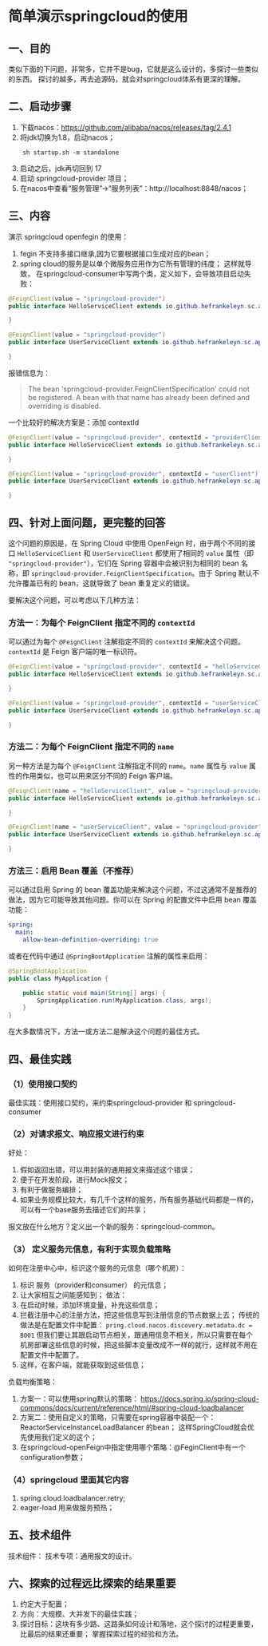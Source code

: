 # 简单演示springcloud的使用

## 一、目的

类似下面的下问题，非常多，它并不是bug，它就是这么设计的，多探讨一些类似的东西。
探讨的越多，再去追源码，就会对springcloud体系有更深的理解。


## 二、启动步骤


1. 下载nacos：https://github.com/alibaba/nacos/releases/tag/2.4.1
2. 将jdk切换为1.8，启动nacos；

```shell
    sh startup.sh -m standalone
```

3. 启动之后，jdk再切回到 17
4. 启动 springcloud-provider 项目；
5. 在nacos中查看“服务管理”->“服务列表”：http://localhost:8848/nacos；

## 三、内容

演示 springcloud openfegin 的使用：

1. fegin 不支持多接口继承,因为它要根据接口生成对应的bean；
2. spring cloud的服务是以单个微服务应用作为它所有管理的纬度；
   这样就导致， 在springcloud-consumer中写两个类，定义如下，会导致项目启动失败：

```java
@FeignClient(value = "springcloud-provider")
public interface HelloServiceClient extends io.github.hefrankeleyn.sc.api.service.HelloApiService {

}

@FeignClient(value = "springcloud-provider")
public interface UserServiceClient extends io.github.hefrankeleyn.sc.api.service.UserApiService {

}
```
报错信息为：
> The bean 'springcloud-provider.FeignClientSpecification' could not be registered. A bean with that name has already been defined and overriding is disabled.

一个比较好的解决方案是：添加 contextId

```java
@FeignClient(value = "springcloud-provider", contextId = "providerClient")
public interface HelloServiceClient extends io.github.hefrankeleyn.sc.api.service.HelloApiService {

}

@FeignClient(value = "springcloud-provider", contextId = "userClient")
public interface UserServiceClient extends io.github.hefrankeleyn.sc.api.service.UserApiService {

}
```

## 四、针对上面问题，更完整的回答

这个问题的原因是，在 Spring Cloud 中使用 OpenFeign 时，由于两个不同的接口 `HelloServiceClient` 和 `UserServiceClient` 都使用了相同的 `value` 属性（即 `"springcloud-provider"`），它们在 Spring 容器中会被识别为相同的 bean 名称，即 `springcloud-provider.FeignClientSpecification`。由于 Spring 默认不允许覆盖已有的 bean，这就导致了 bean 重复定义的错误。

要解决这个问题，可以考虑以下几种方法：

### 方法一：为每个 FeignClient 指定不同的 `contextId`
可以通过为每个 `@FeignClient` 注解指定不同的 `contextId` 来解决这个问题。`contextId` 是 Feign 客户端的唯一标识符。

```java
@FeignClient(value = "springcloud-provider", contextId = "helloServiceClient")
public interface HelloServiceClient extends io.github.hefrankeleyn.sc.api.service.HelloApiService {

}

@FeignClient(value = "springcloud-provider", contextId = "userServiceClient")
public interface UserServiceClient extends io.github.hefrankeleyn.sc.api.service.UserApiService {

}
```

### 方法二：为每个 FeignClient 指定不同的 `name`
另一种方法是为每个 `@FeignClient` 注解指定不同的 `name`。`name` 属性与 `value` 属性的作用类似，也可以用来区分不同的 Feign 客户端。

```java
@FeignClient(name = "helloServiceClient", value = "springcloud-provider")
public interface HelloServiceClient extends io.github.hefrankeleyn.sc.api.service.HelloApiService {

}

@FeignClient(name = "userServiceClient", value = "springcloud-provider")
public interface UserServiceClient extends io.github.hefrankeleyn.sc.api.service.UserApiService {

}
```

### 方法三：启用 Bean 覆盖（不推荐）
可以通过启用 Spring 的 bean 覆盖功能来解决这个问题，不过这通常不是推荐的做法，因为它可能导致其他问题。你可以在 Spring 的配置文件中启用 bean 覆盖功能：

```yaml
spring:
  main:
    allow-bean-definition-overriding: true
```

或者在代码中通过 `@SpringBootApplication` 注解的属性来启用：

```java
@SpringBootApplication
public class MyApplication {

    public static void main(String[] args) {
        SpringApplication.run(MyApplication.class, args);
    }
}
```

在大多数情况下，方法一或方法二是解决这个问题的最佳方式。


## 四、最佳实践

### （1）使用接口契约

最佳实践：使用接口契约，来约束springcloud-provider  和 springcloud-consumer

### （2）对请求报文、响应报文进行约束

好处：
1. 假如返回出错，可以用封装的通用报文来描述这个错误；
2. 便于在开发阶段，进行Mock报文；
3. 有利于做服务编排；
4. 如果业务规模比较大，有几千个这样的服务，所有服务基础代码都是一样的，可以有一个base服务去描述它们的共享；

报文放在什么地方？定义出一个新的服务：springcloud-common。


### （3） 定义服务元信息，有利于实现负载策略
如何在注册中心中，标识这个服务的元信息（哪个机房）：
1. 标识 服务（provider和consumer） 的元信息；
2. 让大家相互之间能感知到；
做法：
1. 在启动时候，添加环境变量，补充这些信息；
2. 拦截注册中心的注册方法，把这些信息写到注册信息的节点数据上去；
   传统的做法是在配置文件中配置： `pring.cloud.nacos.discovery.metadata.dc = B001`
   但我们要让其跟启动节点相关，跟通用信息不相关，所以只需要在每个机房部署这些信息的时候，把这些脚本变量改成不一样的就行，这样就不用在配置文件中配置了。
3. 这样，在客户端，就能获取到这些信息；

负载均衡策略：
1. 方案一：可以使用spring默认的策略：
   https://docs.spring.io/spring-cloud-commons/docs/current/reference/html/#spring-cloud-loadbalancer
2. 方案二：使用自定义的策略，只需要在spring容器中装配一个： ReactorServiceInstanceLoadBalancer 的bean；
   这样SpringCloud就会优先使用我们定义的这个；
3. 在springcloud-openFeign中指定使用哪个策略：@FeginClient中有一个 configuration参数；

### （4）springcloud 里面其它内容

1. spring.cloud.loadbalancer.retry;
2. eager-load 用来做服务预热；

## 五、技术组件

技术组件：
技术专项：通用报文的设计。


## 六、探索的过程远比探索的结果重要

1. 约定大于配置；
2. 方向：大规模、大并发下的最佳实践；
3. 探讨目标：这块有多少路、这路条如何设计和落地，这个探讨的过程更重要，比最后的结果还重要；
   掌握探索过程的经验和方法。
